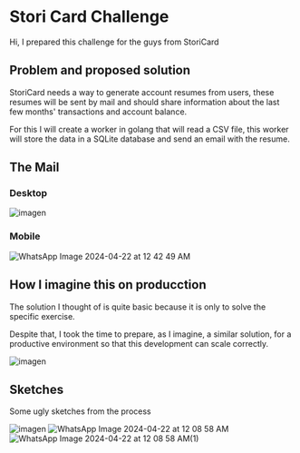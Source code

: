 # Stori Card Challenge

Hi, I prepared this challenge for the guys from StoriCard

## Problem and proposed solution

StoriCard needs a way to generate account resumes from users, these resumes will be sent by mail and should share information about the last few months' transactions and account balance.

For this I will create a worker in golang that will read a CSV file, this worker will store the data in a SQLite database and send an email with the resume.


## The Mail

### Desktop

![imagen](https://github.com/LucasRosello/stori-card-challenge/assets/55340118/940e94bd-817b-40a5-b72c-5f27da977184)

### Mobile

![WhatsApp Image 2024-04-22 at 12 42 49 AM](https://github.com/LucasRosello/stori-card-challenge/assets/55340118/5228f1ae-0a58-42a9-a965-48ee14c97f66)

## How I imagine this on producction

The solution I thought of is quite basic because it is only to solve the specific exercise.

Despite that, I took the time to prepare, as I imagine, a similar solution, for a productive environment so that this development can scale correctly.

![imagen](https://github.com/LucasRosello/stori-card-challenge/assets/55340118/553f025c-0070-4b28-80b4-e700362f0f26)

## Sketches

Some ugly sketches from the process

![imagen](https://github.com/LucasRosello/stori-card-challenge/assets/55340118/39f60310-4030-4975-a854-4296117e60e4)
![WhatsApp Image 2024-04-22 at 12 08 58 AM](https://github.com/LucasRosello/stori-card-challenge/assets/55340118/6d72f000-45aa-4e6a-86c2-e714987a56ec)
![WhatsApp Image 2024-04-22 at 12 08 58 AM(1)](https://github.com/LucasRosello/stori-card-challenge/assets/55340118/034cf565-d983-4147-8035-9e3fc1b87ea6)
